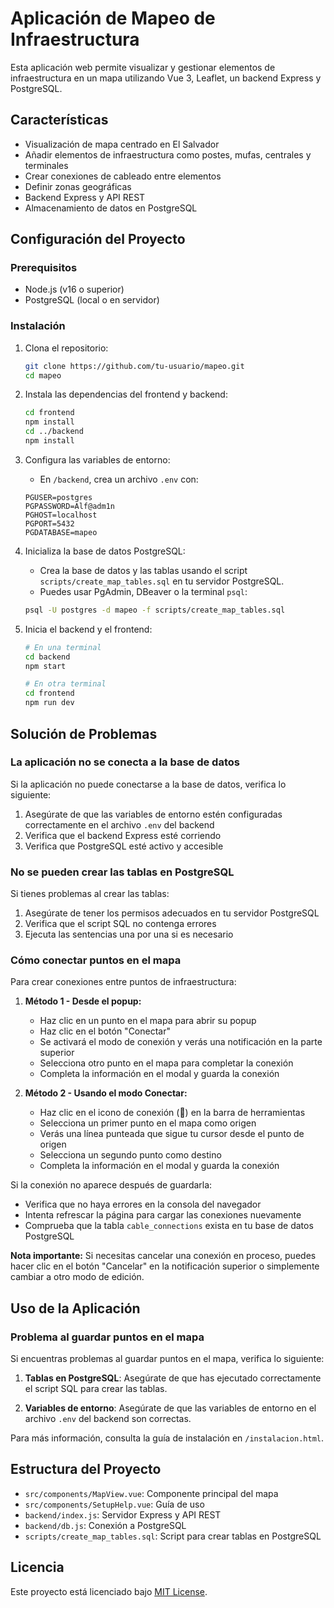 
# Aplicación de Mapeo de Infraestructura

Esta aplicación web permite visualizar y gestionar elementos de infraestructura en un mapa utilizando Vue 3, Leaflet, un backend Express y PostgreSQL.

## Características

- Visualización de mapa centrado en El Salvador
- Añadir elementos de infraestructura como postes, mufas, centrales y terminales
- Crear conexiones de cableado entre elementos
- Definir zonas geográficas
- Backend Express y API REST
- Almacenamiento de datos en PostgreSQL

## Configuración del Proyecto

### Prerequisitos

- Node.js (v16 o superior)
- PostgreSQL (local o en servidor)

### Instalación

1. Clona el repositorio:
   ```bash
   git clone https://github.com/tu-usuario/mapeo.git
   cd mapeo
   ```

2. Instala las dependencias del frontend y backend:
   ```bash
   cd frontend
   npm install
   cd ../backend
   npm install
   ```

3. Configura las variables de entorno:
   - En `/backend`, crea un archivo `.env` con:
   ```
   PGUSER=postgres
   PGPASSWORD=Alf@adm1n
   PGHOST=localhost
   PGPORT=5432
   PGDATABASE=mapeo
   ```

4. Inicializa la base de datos PostgreSQL:
   - Crea la base de datos y las tablas usando el script `scripts/create_map_tables.sql` en tu servidor PostgreSQL.
   - Puedes usar PgAdmin, DBeaver o la terminal `psql`:
   ```bash
   psql -U postgres -d mapeo -f scripts/create_map_tables.sql
   ```

5. Inicia el backend y el frontend:
   ```bash
   # En una terminal
   cd backend
   npm start

   # En otra terminal
   cd frontend
   npm run dev
   ```

## Solución de Problemas

### La aplicación no se conecta a la base de datos

Si la aplicación no puede conectarse a la base de datos, verifica lo siguiente:

1. Asegúrate de que las variables de entorno estén configuradas correctamente en el archivo `.env` del backend
2. Verifica que el backend Express esté corriendo
3. Verifica que PostgreSQL esté activo y accesible

### No se pueden crear las tablas en PostgreSQL

Si tienes problemas al crear las tablas:

1. Asegúrate de tener los permisos adecuados en tu servidor PostgreSQL
2. Verifica que el script SQL no contenga errores
3. Ejecuta las sentencias una por una si es necesario

### Cómo conectar puntos en el mapa

Para crear conexiones entre puntos de infraestructura:

1. **Método 1 - Desde el popup:**
   - Haz clic en un punto en el mapa para abrir su popup
   - Haz clic en el botón "Conectar"
   - Se activará el modo de conexión y verás una notificación en la parte superior
   - Selecciona otro punto en el mapa para completar la conexión
   - Completa la información en el modal y guarda la conexión

2. **Método 2 - Usando el modo Conectar:**
   - Haz clic en el icono de conexión (🔌) en la barra de herramientas
   - Selecciona un primer punto en el mapa como origen
   - Verás una línea punteada que sigue tu cursor desde el punto de origen
   - Selecciona un segundo punto como destino
   - Completa la información en el modal y guarda la conexión

Si la conexión no aparece después de guardarla:
- Verifica que no haya errores en la consola del navegador
- Intenta refrescar la página para cargar las conexiones nuevamente
- Comprueba que la tabla `cable_connections` exista en tu base de datos PostgreSQL

**Nota importante:** Si necesitas cancelar una conexión en proceso, puedes hacer clic en el botón "Cancelar" en la notificación superior o simplemente cambiar a otro modo de edición.

## Uso de la Aplicación

### Problema al guardar puntos en el mapa

Si encuentras problemas al guardar puntos en el mapa, verifica lo siguiente:


1. **Tablas en PostgreSQL**: Asegúrate de que has ejecutado correctamente el script SQL para crear las tablas.

2. **Variables de entorno**: Asegúrate de que las variables de entorno en el archivo `.env` del backend son correctas.

Para más información, consulta la guía de instalación en `/instalacion.html`.

## Estructura del Proyecto

- `src/components/MapView.vue`: Componente principal del mapa
- `src/components/SetupHelp.vue`: Guía de uso
- `backend/index.js`: Servidor Express y API REST
- `backend/db.js`: Conexión a PostgreSQL
- `scripts/create_map_tables.sql`: Script para crear tablas en PostgreSQL

## Licencia

Este proyecto está licenciado bajo [MIT License](LICENSE).
